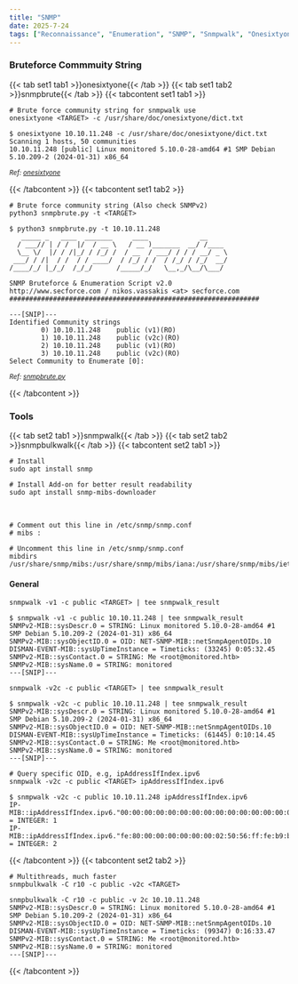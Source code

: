 ```yaml
---
title: "SNMP"
date: 2025-7-24
tags: ["Reconnaissance", "Enumeration", "SNMP", "Snmpwalk", "Onesixtyone", "Database Dumping"]
---
```


### Bruteforce Commmuity String

{{< tab set1 tab1 >}}onesixtyone{{< /tab >}}
{{< tab set1 tab2 >}}snmpbrute{{< /tab >}}
{{< tabcontent set1 tab1 >}}

```console
# Brute force community string for snmpwalk use
onesixtyone <TARGET> -c /usr/share/doc/onesixtyone/dict.txt
```

```console {class="sample-code"}
$ onesixtyone 10.10.11.248 -c /usr/share/doc/onesixtyone/dict.txt
Scanning 1 hosts, 50 communities
10.10.11.248 [public] Linux monitored 5.10.0-28-amd64 #1 SMP Debian 5.10.209-2 (2024-01-31) x86_64
```

<small>*Ref: [onesixtyone](https://github.com/trailofbits/onesixtyone)*</small>

{{< /tabcontent >}}
{{< tabcontent set1 tab2 >}}

```console
# Brute force community string (Also check SNMPv2)
python3 snmpbrute.py -t <TARGET>
```

```console {class="sample-code"}
$ python3 snmpbrute.py -t 10.10.11.248
   _____ _   ____  _______     ____             __     
  / ___// | / /  |/  / __ \   / __ )_______  __/ /____ 
  \__ \/  |/ / /|_/ / /_/ /  / __  / ___/ / / / __/ _ \
 ___/ / /|  / /  / / ____/  / /_/ / /  / /_/ / /_/  __/
/____/_/ |_/_/  /_/_/      /_____/_/   \__,_/\__/\___/ 

SNMP Bruteforce & Enumeration Script v2.0
http://www.secforce.com / nikos.vassakis <at> secforce.com
###############################################################

---[SNIP]---                                                                                                                                                                       
Identified Community strings                                                                                                                                                                                        
        0) 10.10.11.248    public (v1)(RO)
        1) 10.10.11.248    public (v2c)(RO)
        2) 10.10.11.248    public (v1)(RO)
        3) 10.10.11.248    public (v2c)(RO)
Select Community to Enumerate [0]:
```

<small>*Ref: [snmpbrute.py](https://github.com/SECFORCE/SNMP-Brute/blob/master/snmpbrute.py)*</small>

{{< /tabcontent >}}

### Tools

{{< tab set2 tab1 >}}snmpwalk{{< /tab >}}
{{< tab set2 tab2 >}}snmpbulkwalk{{< /tab >}}
{{< tabcontent set2 tab1 >}}

```console
# Install
sudo apt install snmp
```

```console
# Install Add-on for better result readability
sudo apt install snmp-mibs-downloader
```

<br>

```console
# Comment out this line in /etc/snmp/snmp.conf
# mibs :

# Uncomment this line in /etc/snmp/snmp.conf
mibdirs /usr/share/snmp/mibs:/usr/share/snmp/mibs/iana:/usr/share/snmp/mibs/ietf
```

#### General

```console
snmpwalk -v1 -c public <TARGET> | tee snmpwalk_result
```

```console {class="sample-code"}
$ snmpwalk -v1 -c public 10.10.11.248 | tee snmpwalk_result
SNMPv2-MIB::sysDescr.0 = STRING: Linux monitored 5.10.0-28-amd64 #1 SMP Debian 5.10.209-2 (2024-01-31) x86_64
SNMPv2-MIB::sysObjectID.0 = OID: NET-SNMP-MIB::netSnmpAgentOIDs.10
DISMAN-EVENT-MIB::sysUpTimeInstance = Timeticks: (33245) 0:05:32.45
SNMPv2-MIB::sysContact.0 = STRING: Me <root@monitored.htb>
SNMPv2-MIB::sysName.0 = STRING: monitored
---[SNIP]---
```

```console
snmpwalk -v2c -c public <TARGET> | tee snmpwalk_result
```

```console {class="sample-code"}
$ snmpwalk -v2c -c public 10.10.11.248 | tee snmpwalk_result
SNMPv2-MIB::sysDescr.0 = STRING: Linux monitored 5.10.0-28-amd64 #1 SMP Debian 5.10.209-2 (2024-01-31) x86_64
SNMPv2-MIB::sysObjectID.0 = OID: NET-SNMP-MIB::netSnmpAgentOIDs.10
DISMAN-EVENT-MIB::sysUpTimeInstance = Timeticks: (61445) 0:10:14.45
SNMPv2-MIB::sysContact.0 = STRING: Me <root@monitored.htb>
SNMPv2-MIB::sysName.0 = STRING: monitored
---[SNIP]---
```

```console
# Query specific OID, e.g, ipAddressIfIndex.ipv6
snmpwalk -v2c -c public <TARGET> ipAddressIfIndex.ipv6
```

```console {class="sample-code"}
$ snmpwalk -v2c -c public 10.10.11.248 ipAddressIfIndex.ipv6
IP-MIB::ipAddressIfIndex.ipv6."00:00:00:00:00:00:00:00:00:00:00:00:00:00:00:01" = INTEGER: 1
IP-MIB::ipAddressIfIndex.ipv6."fe:80:00:00:00:00:00:00:02:50:56:ff:fe:b9:b0:de" = INTEGER: 2
```

{{< /tabcontent >}}
{{< tabcontent set2 tab2 >}}

```console
# Multithreads, much faster
snmpbulkwalk -C r10 -c public -v2c <TARGET>
```

```console {class="sample-code"}
snmpbulkwalk -C r10 -c public -v 2c 10.10.11.248
SNMPv2-MIB::sysDescr.0 = STRING: Linux monitored 5.10.0-28-amd64 #1 SMP Debian 5.10.209-2 (2024-01-31) x86_64
SNMPv2-MIB::sysObjectID.0 = OID: NET-SNMP-MIB::netSnmpAgentOIDs.10
DISMAN-EVENT-MIB::sysUpTimeInstance = Timeticks: (99347) 0:16:33.47
SNMPv2-MIB::sysContact.0 = STRING: Me <root@monitored.htb>
SNMPv2-MIB::sysName.0 = STRING: monitored
---[SNIP]---
```

{{< /tabcontent >}}
